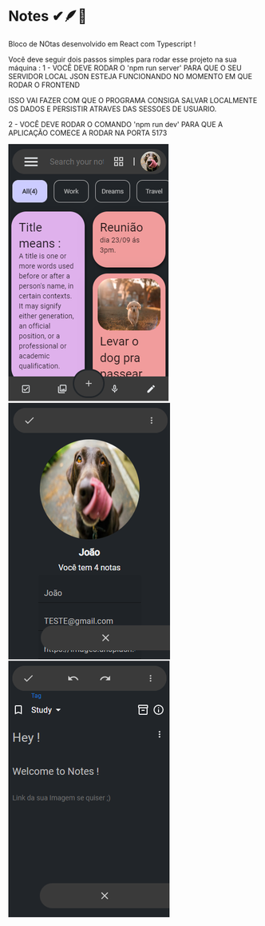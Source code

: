 # Notes ✔🪶💭
Bloco de NOtas desenvolvido em React com Typescript !

Você deve seguir dois passos simples para rodar esse projeto na sua máquina : 
1 - VOCÊ DEVE RODAR O 'npm run server' PARA QUE O SEU SERVIDOR LOCAL JSON ESTEJA FUNCIONANDO NO MOMENTO EM QUE RODAR O FRONTEND

ISSO VAI FAZER COM QUE O PROGRAMA CONSIGA SALVAR LOCALMENTE OS DADOS E PERSISTIR ATRAVES DAS SESSOES DE USUARIO.

2 - VOCÊ DEVE RODAR O COMANDO 'npm run dev' PARA QUE A APLICAÇÃO COMECE A RODAR NA PORTA 5173


<img src="./src/assets/img1.png">

<img src="./src/assets/img2.png">

<img src="./src/assets/img3.png">
